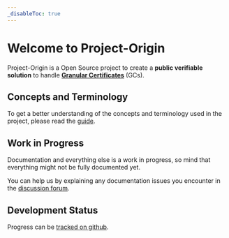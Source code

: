 ```yaml
---
_disableToc: true
---
```


# Welcome to Project-Origin

Project-Origin is a Open Source project to create a **public verifiable solution** to handle [**Granular Certificates**](concept/granular-certificates/readme.md) (GCs).

## Concepts and Terminology

To get a better understanding of the concepts and terminology used in the project, please read the [guide](concept/guide.md).

## Work in Progress

Documentation and everything else is a work in progress, so mind that everything might not be fully documented yet.

You can help us by explaining any documentation issues you encounter in the [discussion forum](https://github.com/orgs/project-origin/discussions/categories/documentation-issues).

## Development Status

Progress can be [tracked on github](https://github.com/orgs/project-origin/projects/16).
